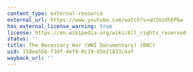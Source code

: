 ```yaml
---
content_type: external-resource
external_url: https://www.youtube.com/watch?v=aU1HzdhEPbw
has_external_license_warning: true
license: https://en.wikipedia.org/wiki/All_rights_reserved
status: ''
title: The Necessary War (WWI Documentary) (BBC)
uid: 158ee5bb-f3df-4ef8-8c19-65e21833c4af
wayback_url: ''
---
```

